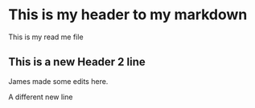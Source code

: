 # This is my header to my markdown

This is my read me file


## This is a new Header 2 line


James made some edits here.

A different new line
